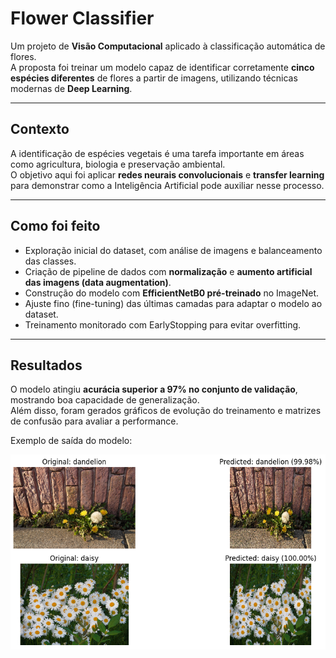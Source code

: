 # Flower Classifier

Um projeto de **Visão Computacional** aplicado à classificação automática de flores.  
A proposta foi treinar um modelo capaz de identificar corretamente **cinco espécies diferentes** de flores a partir de imagens, utilizando técnicas modernas de **Deep Learning**.

---

## Contexto

A identificação de espécies vegetais é uma tarefa importante em áreas como agricultura, biologia e preservação ambiental.  
O objetivo aqui foi aplicar **redes neurais convolucionais** e **transfer learning** para demonstrar como a Inteligência Artificial pode auxiliar nesse processo.

---

## Como foi feito

- Exploração inicial do dataset, com análise de imagens e balanceamento das classes.  
- Criação de pipeline de dados com **normalização** e **aumento artificial das imagens (data augmentation)**.  
- Construção do modelo com **EfficientNetB0 pré-treinado** no ImageNet.  
- Ajuste fino (fine-tuning) das últimas camadas para adaptar o modelo ao dataset.  
- Treinamento monitorado com EarlyStopping para evitar overfitting.  

---

## Resultados

O modelo atingiu **acurácia superior a 97% no conjunto de validação**, mostrando boa capacidade de generalização.  
Além disso, foram gerados gráficos de evolução do treinamento e matrizes de confusão para avaliar a performance.  

Exemplo de saída do modelo:  

![Exemplo de previsão](image.png)